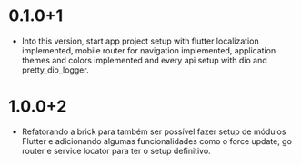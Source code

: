 # 0.1.0+1

- Into this version, start app project setup with flutter localization implemented, mobile router for navigation implemented, application themes and colors implemented and every api setup with dio and pretty_dio_logger.

# 1.0.0+2
- Refatorando a brick para também ser possível fazer setup de módulos Flutter e adicionando algumas funcionalidades como o force update, go router e service locator para ter o setup definitivo.